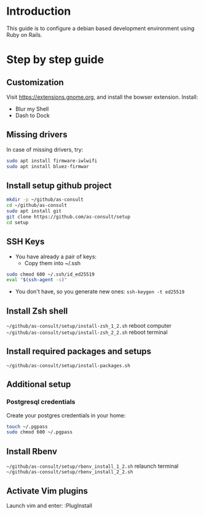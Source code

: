 # Introduction
This guide is to configure a debian based development environment using Ruby on Rails.

# Step by step guide
## Customization
Visit https://extensions.gnome.org, and install the bowser extension.
Install:
- Blur my Shell
- Dash to Dock

## Missing drivers
In case of missing drivers, try:
````bash
sudo apt install firmware-iwlwifi
sudo apt install bluez-firmwar
````

## Install setup github project
````bash
mkdir -p ~/github/as-consult
cd ~/github/as-consult
sudo apt install git
git clone https://github.com/as-consult/setup
cd setup
````

## SSH Keys
- You have already a pair of keys:
  - Copy them into ~/.ssh
````bash
sudo chmod 600 ~/.ssh/id_ed25519
eval "$(ssh-agent -s)"
````

- You don't have, so you generate new ones:
`ssh-keygen -t ed25519`

## Install Zsh shell
`~/github/as-consult/setup/install-zsh_1_2.sh`
reboot computer
`~/github/as-consult/setup/install-zsh_2_2.sh`
reboot terminal

## Install required packages and setups
`~/github/as-consult/setup/install-packages.sh`

## Additional setup
### Postgresql credentials
Create your postgres credentials in your home:
````bash
touch ~/.pgpass
sudo chmod 600 ~/.pgpass
````

## Install Rbenv
`~/github/as-consult/setup/rbenv_install_1_2.sh`
relaunch terminal
`~/github/as-consult/setup/rbenv_install_2_2.sh`

## Activate Vim plugins
Launch vim and enter: :PlugInstall






